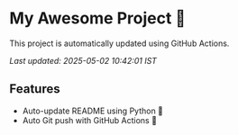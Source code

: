 # My Awesome Project 🚀

This project is automatically updated using GitHub Actions.

_Last updated: 2025-05-02 10:42:01 IST_

## Features
- Auto-update README using Python 🐍
- Auto Git push with GitHub Actions 🤖
